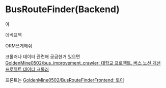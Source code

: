 # BusRouteFinder(Backend)

아 

데베프젝

ORM쓰게해줘

크롤러나 데이터 관련해 궁금한거 있으면 [GoldenMine0502/bus_improvement_crawler: 대학교 프로젝트, 버스 노선 개선 프로젝트 데이터 크롤러](https://github.com/GoldenMine0502/bus_improvement_crawler)

프론트는 [GoldenMine0502/BusRouteFinderFrontend: 토이](https://github.com/GoldenMine0502/BusRouteFinderFrontend)

